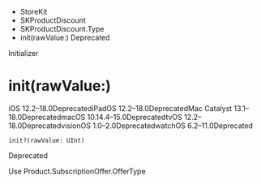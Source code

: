 

- StoreKit
- SKProductDiscount
- SKProductDiscount.Type
-  init(rawValue:) Deprecated

Initializer

# init(rawValue:)

iOS 12.2–18.0DeprecatediPadOS 12.2–18.0DeprecatedMac Catalyst 13.1–18.0DeprecatedmacOS 10.14.4–15.0DeprecatedtvOS 12.2–18.0DeprecatedvisionOS 1.0–2.0DeprecatedwatchOS 6.2–11.0Deprecated

``` source
init?(rawValue: UInt)
```

Deprecated

Use Product.SubscriptionOffer.OfferType

